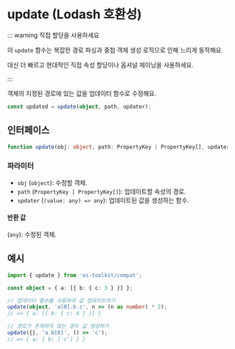 # update (Lodash 호환성)

::: warning 직접 할당을 사용하세요

이 `update` 함수는 복잡한 경로 파싱과 중첩 객체 생성 로직으로 인해 느리게 동작해요.

대신 더 빠르고 현대적인 직접 속성 할당이나 옵셔널 체이닝을 사용하세요.

:::

객체의 지정된 경로에 있는 값을 업데이터 함수로 수정해요.

```typescript
const updated = update(object, path, updater);
```

## 인터페이스

```typescript
function update(obj: object, path: PropertyKey | PropertyKey[], updater: (value: any) => any): any;
```

### 파라미터

- `obj` (`object`): 수정할 객체.
- `path` (`PropertyKey | PropertyKey[]`): 업데이트할 속성의 경로.
- `updater` (`(value: any) => any`): 업데이트된 값을 생성하는 함수.

#### 반환 값

(`any`): 수정된 객체.

## 예시

```typescript
import { update } from 'es-toolkit/compat';

const object = { a: [{ b: { c: 3 } }] };

// 업데이터 함수를 사용하여 값 업데이트하기
update(object, 'a[0].b.c', n => (n as number) * 2);
// => { a: [{ b: { c: 6 } }] }

// 경로가 존재하지 않는 경우 값 생성하기
update({}, 'a.b[0]', () => 'c');
// => { a: { b: ['c'] } }
```

